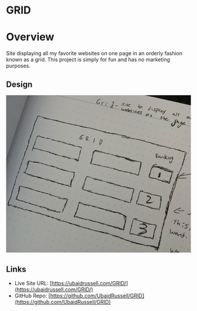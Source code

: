 # GRID

# Overview
Site displaying all my favorite websites on one page in an orderly fashion known as a grid. This project is simply for fun and has no marketing purposes. 
## Design
![](images/screenshot.png)

## Links 
- Live Site URL: [https://ubaidrussell.com/GRID/](https://ubaidrussell.com/GRID/)
- GitHub Repo: [https://github.com/UbaidRussell/GRID](https://github.com/UbaidRussell/GRID)